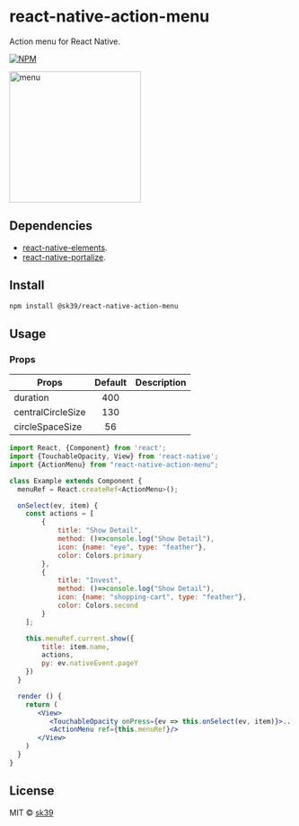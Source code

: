 # react-native-action-menu

Action menu for React Native.

[![NPM](https://img.shields.io/npm/v/@sk39/react-native-action-menu.svg)](https://www.npmjs.com/package/@sk39/react-native-action-menu)

<img width="234" alt="menu" src="https://user-images.githubusercontent.com/28267362/97999905-3ec00580-1e2f-11eb-9fec-006266222a7c.png">

## Dependencies
* [react-native-elements](https://github.com/react-native-elements/react-native-elements).
* [react-native-portalize](https://github.com/jeremybarbet/react-native-portalize).

## Install

```bash
npm install @sk39/react-native-action-menu
```

## Usage

### Props

| Props        | Default     | Description  |
| ------------- |:-------------:| -----:|
| duration      | 400 |  |
| centralCircleSize     | 130      |  |
| circleSpaceSize     |  56    |  |


```jsx
import React, {Component} from 'react';
import {TouchableOpacity, View} from 'react-native';
import {ActionMenu} from "react-native-action-menu";

class Example extends Component {
  menuRef = React.createRef<ActionMenu>();

  onSelect(ev, item) {
    const actions = [
        {
            title: "Show Detail",
            method: ()=>console.log("Show Detail"),
            icon: {name: "eye", type: "feather"},
            color: Colors.primary
        },
        {
            title: "Invest",
            method: ()=>console.log("Show Detail"),
            icon: {name: "shopping-cart", type: "feather"},
            color: Colors.second
        }
    ];

    this.menuRef.current.show({
        title: item.name,
        actions,
        py: ev.nativeEvent.pageY
    })
  }

  render () {
    return (
       <View>
          <TouchableOpacity onPress={ev => this.onSelect(ev, item)}>...</TouchableOpacity>
          <ActionMenu ref={this.menuRef}/>
       </View>
    )
  }
}
```

## License

MIT © [sk39](https://github.com/sk39)
